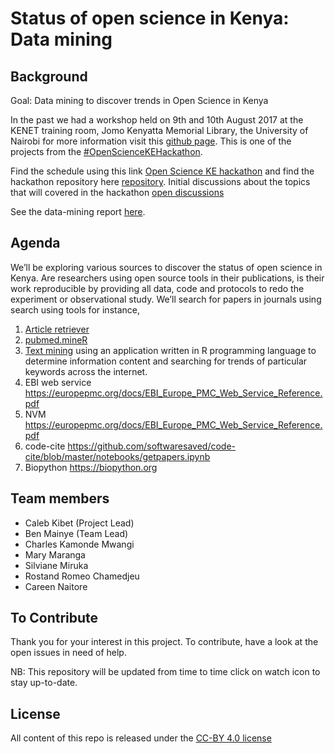 # Status of open science in Kenya: Data mining


## Background
Goal: Data mining to discover trends in Open Science in Kenya

In the past we had a workshop held on 9th and 10th August 2017 at the KENET training room, Jomo Kenyatta Memorial Library, the University of Nairobi for more information visit this [github page](https://bioinfonet.github.io/OpenScienceKE/). This is one of the projects from the [#OpenScienceKEHackathon](https://github.com/BioinfoNet/OpenScienceKEHackathon). 


Find the schedule using this link [Open Science KE hackathon](https://github.com/BioinfoNet/OpenScienceKEHackathon/blob/master/hackathonschedule.md) and find the hackathon repository here [repository](https://github.com/BioinfoNet/OpenScienceKEHackathon). Initial discussions about the topics that will covered in the hackathon [open discussions](https://github.com/BioinfoNet/OpenScienceKEHackathon/issues)

See the data-mining report [here](data_analysis_report.md). 

## Agenda

We’ll be exploring various sources to discover the status of open science in Kenya. Are researchers using open source tools in their publications, is their work reproducible by providing all data, code and protocols to redo the experiment or observational study. We’ll search for papers in journals using search using tools for instance, 
1. [Article retriever](https://github.com/esohkevin/OpenScienceKEHackathon/blob/master/EDirect.md)
2. [pubmed.mineR](https://www.ncbi.nlm.nih.gov/pubmed/26564970)
3. [Text mining](https://gettingappy.shinyapps.io/wordcloudunigrams/) using an application written in R programming language to determine information content and searching for trends of particular keywords across the internet.
4. EBI web service https://europepmc.org/docs/EBI_Europe_PMC_Web_Service_Reference.pdf
5. NVM  https://europepmc.org/docs/EBI_Europe_PMC_Web_Service_Reference.pdf
6. code-cite https://github.com/softwaresaved/code-cite/blob/master/notebooks/getpapers.ipynb
7. Biopython https://biopython.org


## Team members 
* Caleb Kibet (Project Lead)
* Ben Mainye (Team Lead)
* Charles Kamonde Mwangi
* Mary Maranga
* Silviane Miruka
* Rostand Romeo Chamedjeu
* Careen Naitore


## To Contribute

Thank you for your interest in this project. To contribute, have a look at the open issues in need of help. 


NB: This repository will be updated from time to time click on watch icon to stay up-to-date.

## License
All content of this repo is released under the [CC-BY 4.0 license](https://creativecommons.org/licenses/by/4.0/legalcode)
